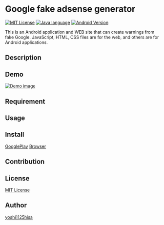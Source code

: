 # Google fake adsense generator

[![MIT License](http://img.shields.io/badge/license-MIT-blue.svg?style=flat)](LICENSE)
[![Java language](https://img.shields.io/badge/language-Java-green.svg?style=flat)](LANGUAGE)
[![Android Version](https://img.shields.io/badge/android-5.1~-orange.svg?style=flat)](VERSION)

This is an Android application and WEB site that can create warnings from fake Google. JavaScript, HTML, CSS files are for the web, and others are for Android applications.

## Description

## Demo
[![Demo image](https://lh3.googleusercontent.com/yzMkis7hWwh6NjRrswDNgiXUAJnHxO4T4JT0NzsjjKWRJ3Cd3J4Y0p-l4z76_sJn0Ks=w2880-h1578-rw?style=flat)](IMAGE)

## Requirement

## Usage

## Install
[GooglePlay](https://play.google.com/store/apps/details?id=com.developer.yoshi1125hisa.googlealert)
[Browser]()

## Contribution


## License
[MIT License]()

## Author

[yoshi1125hisa](https://github.com/yoshi1125hisa)

